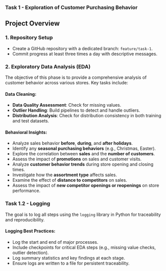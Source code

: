 ### Task 1 - Exploration of Customer Purchasing Behavior

## Project Overview

### 1. Repository Setup
- Create a GitHub repository with a dedicated branch: `feature/task-1`.
- Commit progress at least three times a day with descriptive messages.

### 2. Exploratory Data Analysis (EDA)
The objective of this phase is to provide a comprehensive analysis of customer behavior across various stores. Key tasks include:

#### Data Cleaning:
- **Data Quality Assessment**: Check for missing values.
- **Outlier Handling**: Build pipelines to detect and handle outliers.
- **Distribution Analysis**: Check for distribution consistency in both training and test datasets.

#### Behavioral Insights:
- Analyze sales behavior **before**, **during**, and **after holidays**.
- Identify any **seasonal purchasing behaviors** (e.g., Christmas, Easter).
- Explore the correlation between **sales** and the **number of customers**.
- Assess the impact of **promotions** on sales and customer visits.
- Analyze **customer behavior trends** during store opening and closing times.
- Investigate how the **assortment type** affects sales.
- Examine the effect of **distance to competitors** on sales.
- Assess the impact of **new competitor openings or reopenings** on store performance.

### Task 1.2 - Logging
The goal is to log all steps using the `logging` library in Python for traceability and reproducibility.

#### Logging Best Practices:
- Log the start and end of major processes.
- Include checkpoints for critical EDA steps (e.g., missing value checks, outlier detection).
- Log summary statistics and key findings at each stage.
- Ensure logs are written to a file for persistent traceability.
